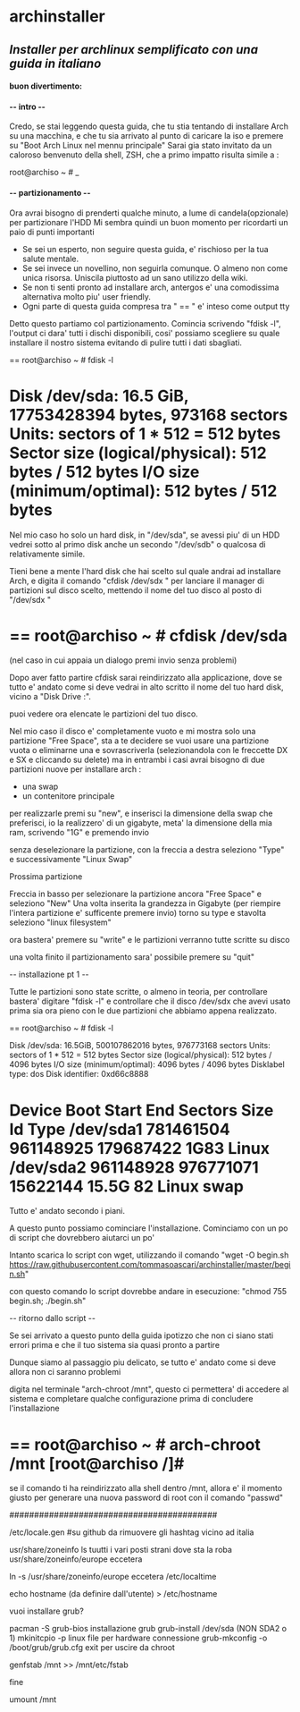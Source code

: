 # archinstaller
## *Installer per archlinux semplificato con una guida in italiano*
#### buon divertimento:

#### -- intro --
Credo, se stai leggendo questa guida, che tu stia tentando di installare Arch su una macchina, e che tu sia arrivato al punto di caricare la iso e premere su "Boot Arch Linux nel mennu principale"
Sarai gia stato invitato da un caloroso benvenuto della shell, ZSH, che a primo impatto risulta simile a :

  root@archiso ~ # _ 

#### -- partizionamento --
Ora avrai bisogno di prenderti qualche minuto, a lume di candela(opzionale) per partizionare l'HDD
Mi sembra quindi un buon momento per ricordarti un paio di punti importanti

 - Se sei un esperto, non seguire questa guida, e' rischioso per la tua salute mentale.
 - Se sei invece un novellino, non seguirla comunque. O almeno non come unica risorsa. Uniscila piuttosto ad un sano utilizzo della wiki.
 - Se non ti senti pronto ad installare arch, antergos e' una comodissima alternativa molto piu' user friendly.
 - Ogni parte di questa guida compresa tra " == " e' inteso come output tty

Detto questo partiamo col partizionamento.
Comincia scrivendo "fdisk -l", l'output ci dara' tutti i dischi disponibili, cosi' possiamo scegliere su quale installare il nostro sistema evitando di pulire tutti i dati sbagliati.

==
root@archiso ~ # fdisk -l

Disk /dev/sda: 16.5 GiB, 17753428394 bytes, 973168 sectors
Units: sectors of 1 * 512 = 512 bytes
Sector size (logical/physical): 512 bytes / 512 bytes
I/O size (minimum/optimal): 512 bytes / 512 bytes
==

Nel mio caso ho solo un hard disk, in "/dev/sda", se avessi piu' di un HDD vedrei sotto al primo disk anche un secondo "/dev/sdb" o qualcosa di relativamente simile.

Tieni bene a mente l'hard disk che hai scelto sul quale andrai ad installare Arch, e digita il comando "cfdisk /dev/sdx " per lanciare il manager di partizioni sul disco scelto, mettendo il nome del tuo disco al posto di "/dev/sdx "

==
root@archiso ~ # cfdisk /dev/sda
==

(nel caso in cui appaia un dialogo premi invio senza problemi)

Dopo aver fatto partire cfdisk sarai reindirizzato alla applicazione, dove se tutto e' andato come si deve vedrai in alto scritto il nome del tuo hard disk, vicino a "Disk Drive :".

puoi vedere ora elencate le partizioni del tuo disco.

Nel mio caso il disco e' completamente vuoto e mi mostra solo una partizione "Free Space", sta a te decidere se vuoi usare una partizione vuota o eliminarne una e sovrascriverla (selezionandola con le freccette DX e SX e cliccando su delete) ma in entrambi i casi avrai bisogno di due partizioni nuove per installare arch :

- una swap
- un contenitore principale

per realizzarle premi su "new", e inserisci la dimensione della swap che preferisci, io la realizzero' di un gigabyte, meta' la dimensione della mia ram, scrivendo "1G" e premendo invio

senza deselezionare la partizione, con la freccia a destra seleziono "Type" e successivamente "Linux Swap"

Prossima partizione

Freccia in basso per selezionare la partizione ancora "Free Space" e seleziono "New"
Una volta inserita la grandezza in Gigabyte (per riempire l'intera partizione e' sufficente premere invio) torno su type e stavolta seleziono "linux filesystem"

ora bastera' premere su "write" e le partizioni verranno tutte scritte su disco

una volta finito il partizionamento sara' possibile premere su "quit"


-- installazione pt 1 --

Tutte le partizioni sono state scritte, o almeno in teoria, per controllare bastera' digitare "fdisk -l" e controllare che il disco /dev/sdx che avevi usato prima sia ora pieno con le due partizioni che abbiamo appena realizzato.

==
root@archiso ~ # fdisk -l

Disk /dev/sda: 16.5GiB, 500107862016 bytes, 976773168 sectors
Units: sectors of 1 * 512 = 512 bytes
Sector size (logical/physical): 512 bytes / 4096 bytes
I/O size (minimum/optimal): 4096 bytes / 4096 bytes
Disklabel type: dos
Disk identifier: 0xd66c8888

Device Boot Start   End   Sectors   Size Id Type
/dev/sda1   781461504 961148925 179687422   1G83 Linux
/dev/sda2   961148928 976771071  15622144   15.5G 82 Linux swap
==

Tutto e' andato secondo i piani.

A questo punto possiamo cominciare l'installazione. Cominciamo con un po di script che dovrebbero aiutarci un po'

Intanto scarica lo script con wget, utilizzando il comando "wget -O begin.sh https://raw.githubusercontent.com/tommasoascari/archinstaller/master/begin.sh"

con questo comando lo script dovrebbe andare in esecuzione: "chmod 755 begin.sh; ./begin.sh"

-- ritorno dallo script --

Se sei arrivato a questo punto della guida ipotizzo che non ci siano stati errori prima e che il tuo sistema sia quasi pronto a partire

Dunque siamo al passaggio piu delicato, se tutto e' andato come si deve allora non ci saranno problemi

digita nel terminale "arch-chroot /mnt", questo ci permettera' di accedere al sistema e completare qualche configurazione prima di concludere l'installazione

==
root@archiso ~ # arch-chroot /mnt
[root@archiso /]#
==

se il comando ti ha reindirizzato alla shell dentro /mnt, allora e' il momento giusto per generare una nuova password di root con il comando "passwd"

##########################################


/etc/locale.gen #su github
da rimuovere gli hashtag vicino ad italia

usr/share/zoneinfo
ls
tuutti i vari posti strani dove sta la roba
usr/share/zoneinfo/europe eccetera

ln -s /usr/share/zoneinfo/europe eccetera /etc/localtime

echo hostname (da definire dall'utente) > /etc/hostname

vuoi installare grub?

pacman -S grub-bios
installazione grub
grub-install /dev/sda (NON SDA2 o 1)
mkinitcpio -p linux
file per hardware connessione
grub-mkconfig -o /boot/grub/grub.cfg
exit
per uscire da chroot

genfstab /mnt >> /mnt/etc/fstab

fine

umount /mnt
